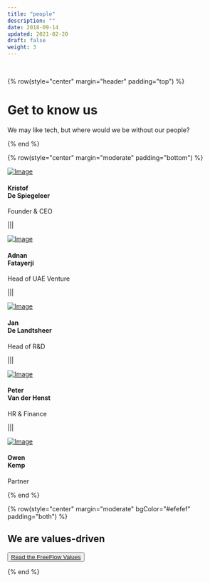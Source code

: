 ```yaml
---
title: "people"
description: ""
date: 2018-09-14
updated: 2021-02-20
draft: false
weight: 3
---
```


<div class="container mx-auto">

<br>

<!-- section 1 (co-found) -->

{% row(style="center" margin="header" padding="top") %}

# Get to know us

We may like tech, but where would we be without our people?

{% end %}

{% row(style="center" margin="moderate" padding="bottom") %}

<a href="/people/kds">![Image](./img/kds.jpg#mx-auto)</a>

#### Kristof<br> De Spiegeleer

<p class="text-base">Founder & CEO</p>

|||

<a href="/people/adnan">![Image](./img/adnan.jpg#mx-auto)</a>

#### Adnan<br> Fatayerji

<p class="text-base">Head of UAE Venture</p>

|||

<a href="/people/jan">![Image](./img/jan.jpg#mx-auto)</a>

#### Jan<br> De Landtsheer

<p class="text-base">Head of R&D</p>

|||

<a href="/people/peter">![Image](./img/peter.jpg#mx-auto)</a>

#### Peter<br> Van der Henst

<p class="text-base">HR & Finance</p>

|||

<a href="/people/owen">![Image](./img/owen.jpg#mx-auto)</a>

#### Owen<br> Kemp

<p class="text-base">Partner</p>

{% end %}

</div>

<div class="container-fluid mx-auto">

{% row(style="center" margin="moderate" bgColor="#efefef" padding="both") %}

## We are values-driven

<button>[Read the FreeFlow Values](/people/freeflowvalue)</button>

{% end %}

</div>